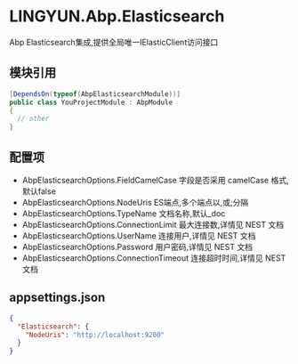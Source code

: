 # LINGYUN.Abp.Elasticsearch

Abp Elasticsearch集成,提供全局唯一IElasticClient访问接口

## 模块引用


```csharp
[DependsOn(typeof(AbpElasticsearchModule))]
public class YouProjectModule : AbpModule
{
  // other
}
```

## 配置项

*	AbpElasticsearchOptions.FieldCamelCase      字段是否采用 camelCase 格式, 默认false
*	AbpElasticsearchOptions.NodeUris            ES端点,多个端点以,或;分隔
*	AbpElasticsearchOptions.TypeName            文档名称,默认_doc
*	AbpElasticsearchOptions.ConnectionLimit     最大连接数,详情见 NEST 文档
*	AbpElasticsearchOptions.UserName            连接用户,详情见 NEST 文档
*	AbpElasticsearchOptions.Password            用户密码,详情见 NEST 文档
*	AbpElasticsearchOptions.ConnectionTimeout   连接超时时间,详情见 NEST 文档

## appsettings.json

```json
{
  "Elasticsearch": {
    "NodeUris": "http://localhost:9200"
  }
}

```